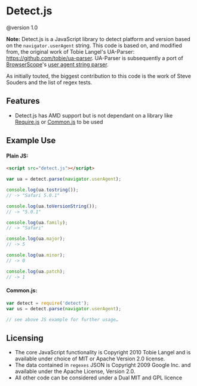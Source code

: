 Detect.js
=========

@version 1.0

**Note:** Detect.js is a JavaScript library to detect platform and version based on the `navigator.userAgent` string. This code is based on, and modified from, the original work of Tobie Langel's UA-Parser: https://github.com/tobie/ua-parser. UA-Parser is subsequently a port of [BrowserScope][1]'s [user agent string parser][2].

As initially touted, the biggest contribution to this code is the work of Steve Souders and the list of regex tests.

Features
--------
* Detect.js has AMD support but is not dependant on a library like [Require.js][4] or [Common.js][3] to be used
 
Example Use
-----------
#### Plain JS:
```html
<script src="detect.js"></script>
````

```javascript
var ua = detect.parse(navigator.userAgent);

console.log(ua.tostring());
// -> "Safari 5.0.1"

console.log(ua.toVersionString());
// -> "5.0.1"

console.log(ua.family);
// -> "Safari"

console.log(ua.major);
// -> 5

console.log(ua.minor);
// -> 0

console.log(ua.patch);
// -> 1
````

#### Common.js:

```javascript
var detect = require('detect');
var us = detect.parse(navigator.userAgent);

// see above JS example for further usage…
````


Licensing
---------
 * The core JavaScript functionality is Copyright 2010 Tobie Langel and is available under choice of MIT or Apache Version 2.0 license.
 * The data contained in `regexes` JSON is Copyright 2009 Google Inc. and available under the Apache License, Version 2.0.
 * All other code can be considered under a Dual MIT and GPL licence


[1]: http://www.browserscope.org
[2]: http://code.google.com/p/ua-parser/
[3]: http://www.commonjs.org/
[4]: http://requirejs.org/
